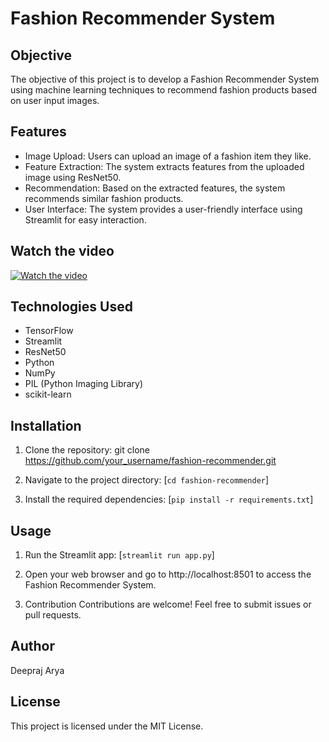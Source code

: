 # Fashion Recommender System

## Objective
The objective of this project is to develop a Fashion Recommender System using machine learning techniques to recommend fashion products based on user input images.

## Features
* Image Upload: Users can upload an image of a fashion item they like.
* Feature Extraction: The system extracts features from the uploaded image using ResNet50.
* Recommendation: Based on the extracted features, the system recommends similar fashion products.
* User Interface: The system provides a user-friendly interface using Streamlit for easy interaction.

## Watch the video
[![Watch the video](https://youtu.be/yfG3Bdgjatc)](https://youtu.be/yfG3Bdgjatc)

## Technologies Used
* TensorFlow
* Streamlit
* ResNet50
* Python
* NumPy
* PIL (Python Imaging Library)
* scikit-learn

## Installation
1. Clone the repository:
git clone https://github.com/your_username/fashion-recommender.git

2. Navigate to the project directory: [`cd fashion-recommender`]

3. Install the required dependencies: [`pip install -r requirements.txt`]

## Usage
1. Run the Streamlit app: [`streamlit run app.py`]

2. Open your web browser and go to http://localhost:8501 to access the Fashion Recommender System.

3. Contribution
Contributions are welcome! Feel free to submit issues or pull requests.

## Author
Deepraj Arya

## License
This project is licensed under the MIT License.

